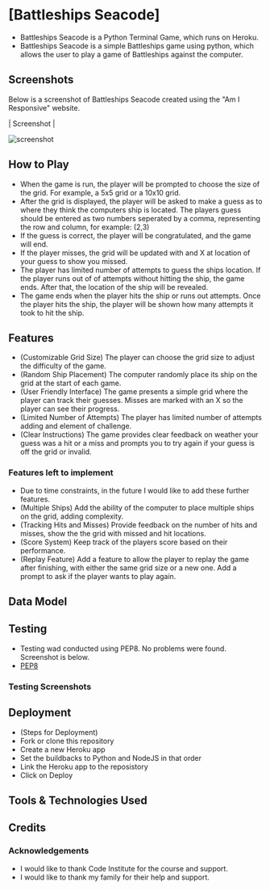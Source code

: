 # [Battleships Seacode]

* Battleships Seacode is a Python Terminal Game, which runs on Heroku.
* Battleships Seacode is a simple Battleships game using python, which allows the user to play a game of Battleships against the computer.

## Screenshots

Below is a screenshot of Battleships Seacode created using the "Am I Responsive" website.

| Screenshot |

![screenshot]()

## How to Play

* When the game is run, the player will be prompted to choose the size of the grid. For example, a 5x5 grid or a 10x10 grid.
* After the grid is displayed, the player will be asked to make a guess as to where they think the computers ship is located.
The players guess should be entered as two numbers seperated by a comma, representing the row and column, for example: (2,3)
* If the guess is correct, the player will be congratulated, and the game will end.
* If the player misses, the grid will be updated with and X at location of your guess to show you missed.
* The player has limited number of attempts to guess the ships location. If the player runs out of of attempts without hitting the ship, the game ends. After that, the location of the ship will be revealed.
* The game ends when the player hits the ship or runs out attempts. Once the player hits the ship, the player will be shown how many attempts it took to hit the ship.


## Features

* (Customizable Grid Size) The player can choose the grid size to adjust the difficulty of the game.
* (Random Ship Placement) The computer randomly place its ship on the grid at the start of each game.
* (User Friendly Interface) The game presents a simple grid where the player can track their guesses. Misses are marked with an X so the player can see their progress.
* (Limited Number of Attempts) The player has limited number of attempts adding and element of challenge.
* (Clear Instructions) The game provides clear feedback on weather your guess was a hit or a miss and prompts you to try again if your guess is off the grid or invalid.

### Features left to implement

* Due to time constraints, in the future I would like to add these further features.
* (Multiple Ships) Add the ability of the computer to place multiple ships on the grid, adding complexity.
* (Tracking Hits and Misses) Provide feedback on the number of hits and misses, show the the grid with missed and hit locations.
* (Score System) Keep track of the players score based on their performance.
* (Replay Feature) Add a feature to allow the player to replay the game after finishing, with either the same grid size or a new one. Add a prompt to ask if the player wants to play again.



## Data Model


## Testing

* Testing wad conducted using PEP8. No problems were found. Screenshot is below.
* [PEP8](https://pep8ci.herokuapp.com/)


### Testing Screenshots


## Deployment

* (Steps for Deployment)
* Fork or clone this repository
* Create a new Heroku app
* Set the buildbacks to Python and NodeJS in that order
* Link the Heroku app to the reposistory
* Click on Deploy


## Tools & Technologies Used




## Credits


### Acknowledgements

* I would like to thank Code Institute for the course and support.
* I would like to thank my family for their help and support.
